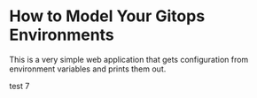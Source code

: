 # How to Model Your Gitops Environments

This is a very simple web application that gets configuration from environment variables and prints them out.

test 7